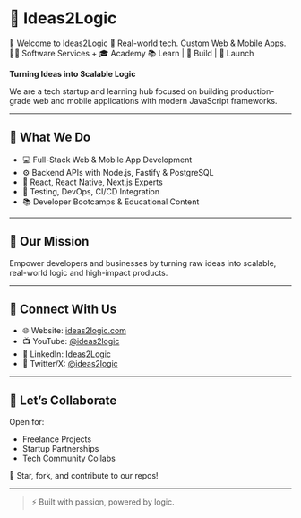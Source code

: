 # 🧠 Ideas2Logic
🚀 Welcome to Ideas2Logic
🧠 Real-world tech. Custom Web & Mobile Apps.
👨‍💻 Software Services + 🎓 Academy
📚 Learn | 💼 Build | 🚀 Launch

**Turning Ideas into Scalable Logic**

We are a tech startup and learning hub focused on building production-grade web and mobile applications with modern JavaScript frameworks.

---

## 🚀 What We Do

- 💻 Full-Stack Web & Mobile App Development  
- ⚙️ Backend APIs with Node.js, Fastify & PostgreSQL  
- 📱 React, React Native, Next.js Experts  
- 🧪 Testing, DevOps, CI/CD Integration  
- 📚 Developer Bootcamps & Educational Content

---

## 🎯 Our Mission

Empower developers and businesses by turning raw ideas into scalable, real-world logic and high-impact products.

---

## 📢 Connect With Us

- 🌐 Website: [ideas2logic.com](https://ideas2logic.com)  
- 📺 YouTube: [@ideas2logic](https://youtube.com/@ideas2logic)  
- 💼 LinkedIn: [Ideas2Logic](https://linkedin.com/company/ideas2logic)  
- 🧵 Twitter/X: [@ideas2logic](https://twitter.com/ideas2logic)

---

## 🤝 Let’s Collaborate

Open for:
- Freelance Projects  
- Startup Partnerships  
- Tech Community Collabs  

💬 Star, fork, and contribute to our repos!

---

> ⚡ Built with passion, powered by logic.
